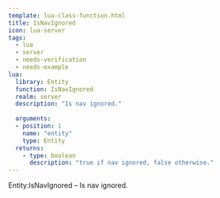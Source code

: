 ```yaml
---
template: lua-class-function.html
title: IsNavIgnored
icon: lua-server
tags:
  - lua
  - server
  - needs-verification
  - needs-example
lua:
  library: Entity
  function: IsNavIgnored
  realm: server
  description: "Is nav ignored."
  
  arguments:
  - position: 1
    name: "entity"
    type: Entity
  returns:
    - type: boolean
      description: "true if nav ignored, false otherwise."
---
```


<div class="lua__search__keywords">
Entity:IsNavIgnored &#x2013; Is nav ignored.
</div>
